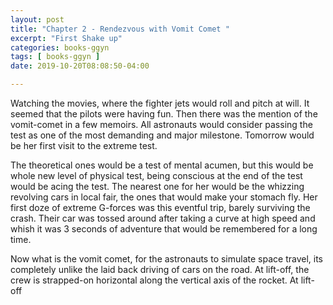 ```yaml
---
layout: post
title: "Chapter 2 - Rendezvous with Vomit Comet "
excerpt: "First Shake up"
categories: books-ggyn
tags: [ books-ggyn ]
date: 2019-10-20T08:08:50-04:00

---
```


Watching the movies, where the fighter jets would roll and pitch at will. It seemed that the pilots were having fun. Then there was the mention of the vomit-comet in a few memoirs. All astronauts would consider passing the test as one of the most demanding and major milestone. Tomorrow would be her first visit to the extreme test.

The theoretical ones would be a test of mental acumen, but this would be whole new level of physical test, being conscious at the end of the test would be acing the test. The nearest one for her would be the whizzing revolving cars in local fair, the ones that would make your stomach fly. Her first doze of extreme G-forces was this eventful trip, barely surviving the crash. Their car was tossed around after taking a curve at high speed and whish it was 3 seconds of adventure that would be remembered for a long time.


Now what is the vomit comet, for the astronauts to simulate space travel, its completely unlike the laid back driving of cars on the road. At lift-off, the crew is strapped-on horizontal along the vertical axis of the rocket. At lift-off
